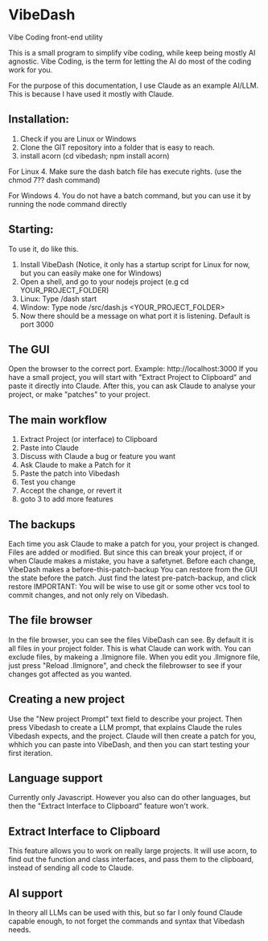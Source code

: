 # VibeDash
Vibe Coding front-end utility

This is a small program to simplify vibe coding, while keep being mostly AI agnostic.
Vibe Coding, is the term for letting the AI do most of the coding work for you.

For the purpose of this documentation, I use Claude as an example AI/LLM.  This is because I have used it mostly with Claude.

## Installation:
1. Check if you are Linux or Windows
2. Clone the GIT repository into a folder that is easy to reach.
3. install acorn (cd vibedash; npm install acorn)

For Linux
4. Make sure the dash batch file has execute rights. (use the chmod 7?? dash command)

For Windows
4. You do not have a batch command, but you can use it by running the node command directly

## Starting:
To use it, do like this.
1. Install VibeDash (Notice, it only has a startup script for Linux for now, but you can easily make one for Windows)
3. Open a shell, and go to your nodejs project (e.g cd YOUR_PROJECT_FOLDER)
4. Linux: Type <PATH-TO-VIBEDASH>/dash start
4. Window: Type node <PATH-TO-VIBEDASH>/src/dash.js <YOUR_PROJECT_FOLDER>
5. Now there should be a message on what port it is listening. Default is port 3000

## The GUI
Open the browser to the correct port.  Example: http://localhost:3000
If you have a small project, you will start with "Extract Project to Clipboard" and paste it directly into Claude.
After this, you can ask Claude to analyse your project, or make "patches" to your project.

## The main workflow
1. Extract Project (or interface) to Clipboard
2. Paste into Claude
3. Discuss with Claude a bug or feature you want
4. Ask Claude to make a Patch for it
5. Paste the patch into Vibedash
6. Test you change
7. Accept the change, or revert it
8. goto 3 to add more features

## The backups
Each time you ask Claude to make a patch for you, your project is changed.  Files are added or modified.
But since this can break your project, if or when Claude makes a mistake, you have a safetynet. 
Before each change, VibeDash makes a before-this-patch-backup
You can restore from the GUI the state before the patch.  Just find the latest pre-patch-backup, and click restore
IMPORTANT: You will be wise to use git or some other vcs tool to commit changes, and not only rely on Vibedash.

## The file browser
In the file browser, you can see the files VibeDash can see.  By default it is all files in your project folder.
This is what Claude can work with.  You can exclude files, by makeing a .llmignore file.
When you edit you .llmignore file, just press "Reload .llmignore", and check the filebrowser to see if your changes got affected as you wanted.

## Creating a new project
Use the "New project Prompt" text field to describe your project.
Then press Vibedash to create a LLM prompt, that explains Claude the rules Vibedash expects, and the project.
Claude will then create a patch for you, whhich you can paste into VibeDash, and then you can start testing your first iteration.

## Language support
Currently only Javascript.
However you also can do other languages, but then the "Extract Interface to Clipboard" feature won't work.

## Extract Interface to Clipboard
This feature allows you to work on really large projects. It will use acorn, to find out the function and class interfaces, and pass them to the clipboard, instead of 
sending all code to Claude.

## AI support
In theory all LLMs can be used with this, but so far I only found Claude capable enough, to not forget the commands and syntax that Vibedash needs.









